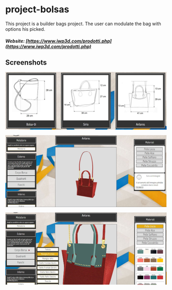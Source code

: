 # project-bolsas
This project is a builder bags project. The user can modulate the bag with options his picked.

##### Website: [https://www.iwp3d.com/prodotti.php](https://www.iwp3d.com/prodotti.php)

## Screenshots
<p align="center">
  <img width="900" src="img/screenshot/home-models-bags.JPG">
</p>
<p align="center">
  <img width="900" src="img/screenshot/model-bag-options.JPG">
</p>
<p align="center">
  <img width="900" src="img/screenshot/model-bag-options-altered.JPG">
</p>
